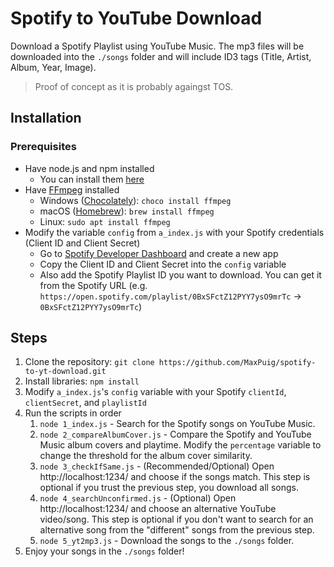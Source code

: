 # Spotify to YouTube Download
Download a Spotify Playlist using YouTube Music. The mp3 files will be downloaded into the `./songs` folder and will include ID3 tags (Title, Artist, Album, Year, Image).

> Proof of concept as it is probably againgst TOS.


## Installation
### Prerequisites
- Have node.js and npm installed
  - You can install them [here](https://nodejs.org/en/download/)
- Have [FFmpeg](https://ffmpeg.org/download.html) installed
  - Windows ([Chocolately](https://chocolatey.org/install)): `choco install ffmpeg`
  - macOS ([Homebrew](https://brew.sh/)): `brew install ffmpeg`
  - Linux: `sudo apt install ffmpeg`
- Modify the variable `config` from `a_index.js` with your Spotify credentials (Client ID and Client Secret)
  - Go to [Spotify Developer Dashboard](https://developer.spotify.com/dashboard) and create a new app
  - Copy the Client ID and Client Secret into the `config` variable
  - Also add the Spotify Playlist ID you want to download. You can get it from the Spotify URL (e.g. `https://open.spotify.com/playlist/0BxSFctZ12PYY7ysO9mrTc` → `0BxSFctZ12PYY7ysO9mrTc`)


## Steps
1. Clone the repository: `git clone https://github.com/MaxPuig/spotify-to-yt-download.git`
2. Install libraries: `npm install`
3. Modify `a_index.js`'s `config` variable with your Spotify `clientId`, `clientSecret`, and `playlistId`
4. Run the scripts in order
   1. `node 1_index.js` - Search for the Spotify songs on YouTube Music.
   2. `node 2_compareAlbumCover.js` - Compare the Spotify and YouTube Music album covers and playtime. Modify the `percentage` variable to change the threshold for the album cover similarity.
   3. `node 3_checkIfSame.js` - (Recommended/Optional) Open http://localhost:1234/ and choose if the songs match. This step is optional if you trust the previous step, you download all songs.
   4. `node 4_searchUnconfirmed.js` - (Optional) Open http://localhost:1234/ and choose an alternative YouTube video/song. This step is optional if you don't want to search for an alternative song from the "different" songs from the previous step.
   5. `node 5_yt2mp3.js` - Download the songs to the `./songs` folder.
5. Enjoy your songs in the `./songs` folder!